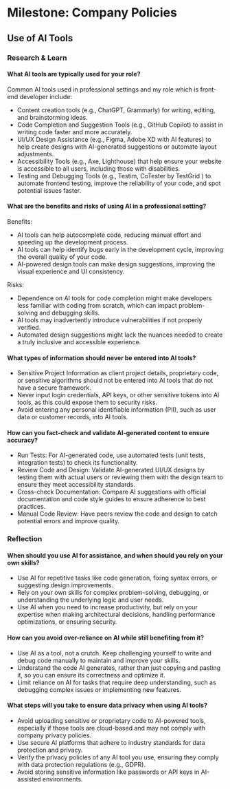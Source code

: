 # Milestone: Company Policies

## Use of AI Tools

### Research & Learn

#### What AI tools are typically used for your role?

Common AI tools used in professional settings and my role which is front-end developer include:

- Content creation tools (e.g., ChatGPT, Grammarly) for writing, editing, and brainstorming ideas.
- Code Completion and Suggestion Tools (e.g., GitHub Copilot) to assist in writing code faster and more accurately.
- UI/UX Design Assistance (e.g., Figma, Adobe XD with AI features) to help create designs with AI-generated suggestions or automate layout adjustments.
- Accessibility Tools (e.g., Axe, Lighthouse) that help ensure your website is accessible to all users, including those with disabilities.
- Testing and Debugging Tools (e.g., Testim, CoTester by TestGrid ) to automate frontend testing, improve the reliability of your code, and spot potential issues faster.

#### What are the benefits and risks of using AI in a professional setting?

Benefits:

- AI tools can help autocomplete code, reducing manual effort and speeding up the development process.
- AI tools can help identify bugs early in the development cycle, improving the overall quality of your code.
- AI-powered design tools can make design suggestions, improving the visual experience and UI consistency.

Risks:

- Dependence on AI tools for code completion might make developers less familiar with coding from scratch, which can impact problem-solving and debugging skills.
- AI tools may inadvertently introduce vulnerabilities if not properly verified.
- Automated design suggestions might lack the nuances needed to create a truly inclusive and accessible experience.

#### What types of information should never be entered into AI tools?

- Sensitive Project Information as client project details, proprietary code, or sensitive algorithms should not be entered into AI tools that do not have a secure framework.
- Never input login credentials, API keys, or other sensitive tokens into AI tools, as this could expose them to security risks.
- Avoid entering any personal identifiable information (PII), such as user data or customer records, into AI tools.

#### How can you fact-check and validate AI-generated content to ensure accuracy?

- Run Tests: For AI-generated code, use automated tests (unit tests, integration tests) to check its functionality.
- Review Code and Design: Validate AI-generated UI/UX designs by testing them with actual users or reviewing them with the design team to ensure they meet accessibility standards.
- Cross-check Documentation: Compare AI suggestions with official documentation and code style guides to ensure adherence to best practices.
- Manual Code Review: Have peers review the code and design to catch potential errors and improve quality.

### Reflection

#### When should you use AI for assistance, and when should you rely on your own skills?

- Use AI for repetitive tasks like code generation, fixing syntax errors, or suggesting design improvements.
- Rely on your own skills for complex problem-solving, debugging, or understanding the underlying logic and user needs.
- Use AI when you need to increase productivity, but rely on your expertise when making architectural decisions, handling performance optimizations, or ensuring security.

#### How can you avoid over-reliance on AI while still benefiting from it?

- Use AI as a tool, not a crutch. Keep challenging yourself to write and debug code manually to maintain and improve your skills.
- Understand the code AI generates, rather than just copying and pasting it, so you can ensure its correctness and optimize it.
- Limit reliance on AI for tasks that require deep understanding, such as debugging complex issues or implementing new features.

#### What steps will you take to ensure data privacy when using AI tools?

- Avoid uploading sensitive or proprietary code to AI-powered tools, especially if those tools are cloud-based and may not comply with company privacy policies.
- Use secure AI platforms that adhere to industry standards for data protection and privacy.
- Verify the privacy policies of any AI tool you use, ensuring they comply with data protection regulations (e.g., GDPR).
- Avoid storing sensitive information like passwords or API keys in AI-assisted environments.
